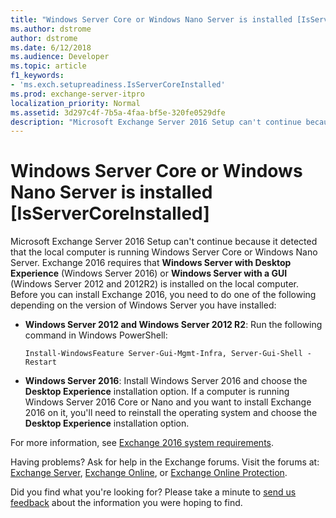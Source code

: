 ```yaml
---
title: "Windows Server Core or Windows Nano Server is installed [IsServerCoreInstalled]"
ms.author: dstrome
author: dstrome
ms.date: 6/12/2018
ms.audience: Developer
ms.topic: article
f1_keywords:
- 'ms.exch.setupreadiness.IsServerCoreInstalled'
ms.prod: exchange-server-itpro
localization_priority: Normal
ms.assetid: 3d297c4f-7b5a-4faa-bf5e-320fe0529dfe
description: "Microsoft Exchange Server 2016 Setup can't continue because it detected that the local computer is running Windows Server Core or Windows Nano Server. Exchange 2016 requires that Windows Server with Desktop Experience (Windows Server 2016) or Windows Server with a GUI (Windows Server 2012 and 2012R2) is installed on the local computer. Before you can install Exchange 2016, you need to do one of the following depending on the version of Windows Server you have installed:"
---
```


# Windows Server Core or Windows Nano Server is installed [IsServerCoreInstalled]

Microsoft Exchange Server 2016 Setup can't continue because it detected that the local computer is running Windows Server Core or Windows Nano Server. Exchange 2016 requires that **Windows Server with Desktop Experience** (Windows Server 2016) or **Windows Server with a GUI** (Windows Server 2012 and 2012R2) is installed on the local computer. Before you can install Exchange 2016, you need to do one of the following depending on the version of Windows Server you have installed: 
  
- **Windows Server 2012 and Windows Server 2012 R2**: Run the following command in Windows PowerShell:
    
  ```
  Install-WindowsFeature Server-Gui-Mgmt-Infra, Server-Gui-Shell -Restart
  ```

- **Windows Server 2016**: Install Windows Server 2016 and choose the **Desktop Experience** installation option. If a computer is running Windows Server 2016 Core or Nano and you want to install Exchange 2016 on it, you'll need to reinstall the operating system and choose the **Desktop Experience** installation option. 
    
For more information, see [Exchange 2016 system requirements](../../plan-and-deploy/system-requirements.md).
  
Having problems? Ask for help in the Exchange forums. Visit the forums at: [Exchange Server](https://go.microsoft.com/fwlink/p/?linkId=60612), [Exchange Online](https://go.microsoft.com/fwlink/p/?linkId=267542), or [Exchange Online Protection](https://go.microsoft.com/fwlink/p/?linkId=285351).
  
Did you find what you're looking for? Please take a minute to [send us feedback](mailto:ExchangeHelpFeedback@microsoft.com&subject=Exchange%202016%20help%20feedback&Body=Thanks%20for%20taking%20the%20time%20to%20send%20us%20feedback!%20We%20strive%20to%20respond%20to%20every%20message%20we%20receive,%20even%20though%20it%20might%20take%20us%20a%20while.%20Let%20us%20know%20what%20you%20think%20about%20Exchange%20content:%20What%20are%20we%20doing%20right%3F%20How%20can%20we%20make%20help%20better%3F%0APlease%20note%20that%20we're%20unable%20to%20respond%20to%20requests%20for%20support%20submitted%20via%20this%20email%20address.%20If%20you%20need%20help,%20please%20contact%20Exchange%20Server%20support%20at%20http://go.microsoft.com/fwlink/p/%3FLinkId=402506.%0AThanks!%0AThe%20Exchange%20Server%20Content%20Publishing%20team) about the information you were hoping to find. 
  

